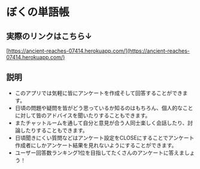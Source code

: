 # ぼくの単語帳

## 実際のリンクはこちら↓
[https://ancient-reaches-07414.herokuapp.com/](https://ancient-reaches-07414.herokuapp.com/)

## 説明
* このアプリでは気軽に皆にアンケートを作成そして回答することができます。
* 日頃の問題や疑問を皆がどう思っているか知るのはもちろん、個人的なことに対して皆のアドバイスを聞いたりすることもできます。
* またチャットルームを通して自分と意見が合う人同士楽しく会話したり、討論したりすることもできます。
* 日頃聞きにくい質問などはアンケート設定をCLOSEにすることでアンケート作成者にしかアンケート結果を見れないようにすることができます。
* ユーザー回答数ランキング1位を目指してたくさんのアンケートに答えましょう！
